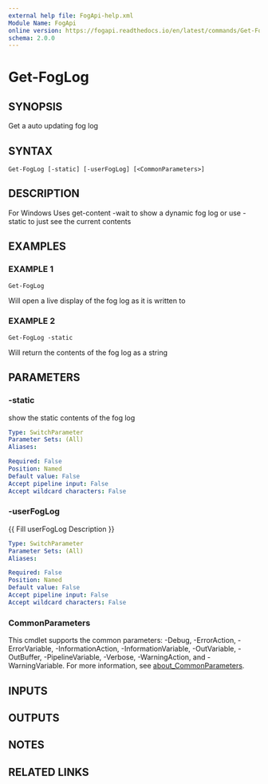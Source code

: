 ```yaml
---
external help file: FogApi-help.xml
Module Name: FogApi
online version: https://fogapi.readthedocs.io/en/latest/commands/Get-FogLog
schema: 2.0.0
---
```


# Get-FogLog

## SYNOPSIS
Get a auto updating fog log

## SYNTAX

```
Get-FogLog [-static] [-userFogLog] [<CommonParameters>]
```

## DESCRIPTION
For Windows
Uses get-content -wait to show a dynamic fog log or use -static to just see the current contents

## EXAMPLES

### EXAMPLE 1
```
Get-FogLog
```

Will open a live display of the fog log as it is written to

### EXAMPLE 2
```
Get-FogLog -static
```

Will return the contents of the fog log as a string

## PARAMETERS

### -static
show the static contents of the fog log

```yaml
Type: SwitchParameter
Parameter Sets: (All)
Aliases:

Required: False
Position: Named
Default value: False
Accept pipeline input: False
Accept wildcard characters: False
```

### -userFogLog
{{ Fill userFogLog Description }}

```yaml
Type: SwitchParameter
Parameter Sets: (All)
Aliases:

Required: False
Position: Named
Default value: False
Accept pipeline input: False
Accept wildcard characters: False
```

### CommonParameters
This cmdlet supports the common parameters: -Debug, -ErrorAction, -ErrorVariable, -InformationAction, -InformationVariable, -OutVariable, -OutBuffer, -PipelineVariable, -Verbose, -WarningAction, and -WarningVariable. For more information, see [about_CommonParameters](http://go.microsoft.com/fwlink/?LinkID=113216).

## INPUTS

## OUTPUTS

## NOTES

## RELATED LINKS
